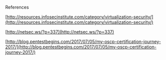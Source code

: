 References

[http://resources.infosecinstitute.com/category/virtualization-security/](http://resources.infosecinstitute.com/category/virtualization-security/)

[http://netsec.ws/?p=337](http://netsec.ws/?p=337)

[http://blog.pentestbegins.com/2017/07/05/my-oscp-certification-journey-2017/](http://blog.pentestbegins.com/2017/07/05/my-oscp-certification-journey-2017/)



